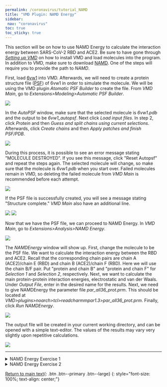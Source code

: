 ```yaml
---
permalink: /coronavirus/tutorial_NAMD
title: "VMD Plugin: NAMD Energy"
sidebar: 
 nav: "coronavirus"
toc: true
toc_sticky: true
---
```


This section will be on how to use NAMD Energy to calculate the interaction energy between SARS-CoV-2 RBD and ACE2. Be sure to have gone through *<a href="VMDTutorial" target="_blank">Setting up VMD</a>* on how to install VMD and load molecules into the program. In addition to VMD, make sure to download <a href="https://www.ks.uiuc.edu/Development/Download/download.cgi?PackageName=NAMD" target="_blank">NAMD</a>. One of the steps will require you to provide the path to *NAMD*.

First, load <a href="https://www.rcsb.org/structure/6vw1" target="_blank">6vw1</a> into VMD. Afterwards, we will need to create a protein structure file (<a href="https://www.ks.uiuc.edu/Training/Tutorials/namd/namd-tutorial-unix-html/node23.html" target="_blank">PSF</a>) of 6vw1 in order to simulate the molecule. We will be using the VMD plugin *Atomatic PSF Builder* to create the file. From *VMD Main*, go to *Extensions>Modeling>Automatic PSF Builder*.

<img src="../_pages/coronavirus/files/NAMDTutorial/Image1.png">

In the *AutoPSF* window, make sure that the selected molecule is *6vw1.pdb* and the output to be *6vw1_autopsf*. Next click *Load input files*. In step 2, click *Protein* and then *Guess and split chains using current selections*. Afterwards, click *Create chains* and then *Apply patches and finish PSF/PDB*. 

<img src="../_pages/coronavirus/files/NAMDTutorial/Image2.png">

During this process, it is possible to see an error message stating "MOLECULE DESTROYED". If you see this message, click "Reset Autopsf" and repeat the steps again. The selected molecule will change, so make sure that the molecule is *6vw1.pdb* when you start over. Failed molecules remain in VMD, so deleting the failed molecule from *VMD Main* is recommended before each attempt.

<img src="../_pages/coronavirus/files/NAMDTutorial/Image3.png">

If the PSF file is successfully created, you will see a message stating "Structure complete." *VMD Main* also have an additional line.

<img src="../_pages/coronavirus/files/NAMDTutorial/Image4.png">

<img src="../_pages/coronavirus/files/NAMDTutorial/Image5.png">

Now that we have the PSF file, we can proceed to NAMD Energy. In *VMD Main*, go to *Extensions>Analysis>NAMD Energy*.

<img src="../_pages/coronavirus/files/NAMDTutorial/Image6.png">

The *NAMDEnergy* window will show up. First, change the molecule to be the PSF file. We want to calculate the interaction energy between the RBD and ACE2. Recall that the corresponding chain pairs are chain A (ACE2)/chain E (RBD) and chain B (ACE2)/chain F (RBD). Here we will use the chain B/F pair. Put "protein and chain B" and "protein and chain F" for *Selection 1* and *Selection 2*, respectively. Next, we want to calculate the main protein-protein interaction energies, electrostatic and van der Waals. Under *Output File*, enter in the desired name for the results. Next, we need to give NAMDEnergy the parameter file *par_all36_prot.prm*. This should be located at *VMD>plugins>noarch>tcl>readcharmmpar1.3>par_all36_prot.prm*. Finally, click *Run NAMDEnergy*.

<img src="../_pages/coronavirus/files/NAMDTutorial/Image7.png">

The output file will be created in your current working directory, and can be opened with a simple text-editor. The values of the results may vary very slightly upon repetitive calculations.

<img src="../_pages/coronavirus/files/NAMDTutorial/Image8.png">

<hr>

<details>
 <summary>NAMD Energy Exercise 1</summary>
 Try to find the interaction energy between SARS-CoV-2 RBD loop site (residues 482 to 486) and ACE2. Use the chain pair B/F. Try to see if you can get the correct selection by yourself first. *Hint* the selection language is the very similar to that of VMD.
 <details>
  <summary>Selection Answer</summary>
 
  Selection 1: protein and chain B
  Selection 2: protein and chainF and (resid 482 to 486)
 </details>

 You should obtain values close to: Elect = -7.1162; vdW = -5.2101.
</details>

<details>
 <summary>NAMD Energy Exercise 2</summary>
 Try to find the interaction energy between SARS RBD and ACE2. Use the pdb file of <a href="https://www.rcsb.org/structure/2ajf" target="_blank">2ajf</a> and chain pair B/F for the selection step. You should obtain values close to: Elec = -130.517; vdW = -59.6941.
</details>

[Return to main text](NAMD){: .btn .btn--primary .btn--large}
{: style="font-size: 100%; text-align: center;"}
